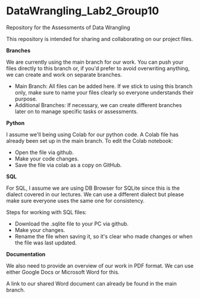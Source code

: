 # DataWrangling_Lab2_Group10
Repository for the Assessments of Data Wrangling

This repository is intended for sharing and collaborating on our project files. 

**Branches**

We are currently using the main branch for our work. You can push your files directly to this branch or, if you'd prefer to avoid overwriting anything, we can create and work on separate branches.
- Main Branch: All files can be added here. If we stick to using this branch only, make sure to name your files clearly so everyone understands their purpose.
- Additional Branches: If necessary, we can create different branches later on to manage specific tasks or assessments.
  
**Python**

I assume we'll being using Colab for our python code. A Colab file has already been set up in the main branch. To edit the Colab notebook:
- Open the file via github.
- Make your code changes.
- Save the file via colab as a copy on GitHub.

**SQL**

For SQL, I assume we are using DB Browser for SQLite since this is the dialect covered in our lectures. We can use a different dialect but please make sure everyone uses the same one for consistency.

Steps for working with SQL files:
- Download the .sqlite file to your PC via github.
- Make your changes.
- Rename the file when saving it, so it's clear who made changes or when the file was last updated.

**Documentation**

We also need to provide an overview of our work in PDF format. We can use either Google Docs or Microsoft Word for this.

A link to our shared Word document can already be found in the main branch.

